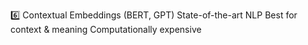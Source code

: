 6️⃣	Contextual Embeddings (BERT, GPT)	State-of-the-art NLP	Best for context & meaning	Computationally expensive
